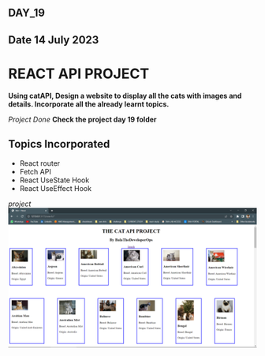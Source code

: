 ## DAY_19
## Date 14 July 2023 

# REACT API PROJECT

**Using catAPI, Design a website to display all the cats with images and details. Incorporate all the already learnt topics.**

*Project Done*
**Check the project day 19 folder**

## Topics Incorporated 
- React router
- Fetch API 
- React UseState Hook 
- React UseEffect Hook 

*project*
![Alt text](image.png)